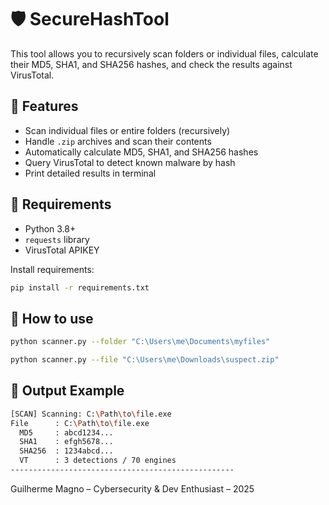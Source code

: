 # 🛡️ SecureHashTool

This tool allows you to recursively scan folders or individual files, calculate their MD5, SHA1, and SHA256 hashes, and check the results against VirusTotal.

## 🚀 Features
- Scan individual files or entire folders (recursively)
- Handle `.zip` archives and scan their contents
- Automatically calculate MD5, SHA1, and SHA256 hashes
- Query VirusTotal to detect known malware by hash
- Print detailed results in terminal 

## 🧰 Requirements

- Python 3.8+
- `requests` library
- VirusTotal APIKEY

Install requirements:

```bash
pip install -r requirements.txt

```
## 🧰 How to use

```bash
python scanner.py --folder "C:\Users\me\Documents\myfiles"

python scanner.py --file "C:\Users\me\Downloads\suspect.zip"

```
## 🚀 Output Example

```bash
[SCAN] Scanning: C:\Path\to\file.exe
File      : C:\Path\to\file.exe
  MD5     : abcd1234...
  SHA1    : efgh5678...
  SHA256  : 1234abcd...
  VT      : 3 detections / 70 engines
--------------------------------------------------


```

Guilherme Magno – Cybersecurity & Dev Enthusiast – 2025
